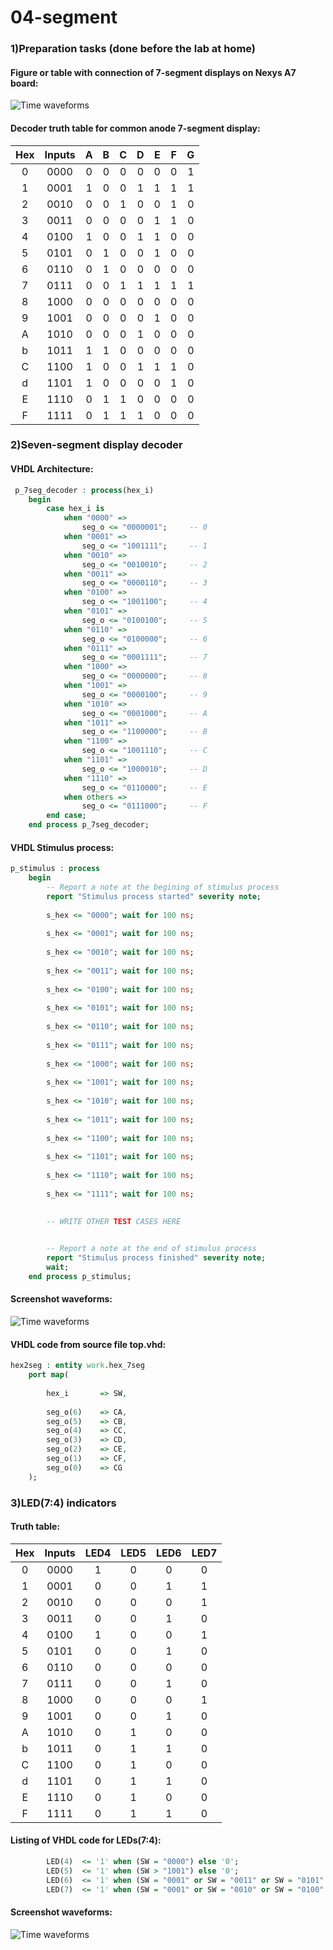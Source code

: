 # 04-segment

### 1)Preparation tasks (done before the lab at home)

#### Figure or table with connection of 7-segment displays on Nexys A7 board:
![Time waveforms](images/funkce.png)

#### Decoder truth table for common anode 7-segment display:

| Hex | Inputs | A | B | C | D | E | F | G |
| :-: | :-: | :-: | :-: | :-: | :-: | :-: | :-: | :-: |
| 0 | 0000 | 0 | 0 | 0 | 0 | 0 | 0 | 1 |
| 1 | 0001 | 1 | 0 | 0 | 1 | 1 | 1 | 1 |
| 2 | 0010 | 0 | 0 | 1 | 0 | 0 | 1 | 0 |
| 3 | 0011 | 0 | 0 | 0 | 0 | 1 | 1 | 0 |
| 4 | 0100 | 1 | 0 | 0 | 1 | 1 | 0 | 0 |
| 5 | 0101 | 0 | 1 | 0 | 0 | 1 | 0 | 0 |
| 6 | 0110 | 0 | 1 | 0 | 0 | 0 | 0 | 0 |
| 7 | 0111 | 0 | 0 | 1 | 1 | 1 | 1 | 1 |
| 8 | 1000 | 0 | 0 | 0 | 0 | 0 | 0 | 0 |
| 9 | 1001 | 0 | 0 | 0 | 0 | 1 | 0 | 0 |
| A | 1010 | 0 | 0 | 0 | 1 | 0 | 0 | 0 |
| b | 1011 | 1 | 1 | 0 | 0 | 0 | 0 | 0 |
| C | 1100 | 1 | 0 | 0 | 1 | 1 | 1 | 0 |
| d | 1101 | 1 | 0 | 0 | 0 | 0 | 1 | 0 |
| E | 1110 | 0 | 1 | 1 | 0 | 0 | 0 | 0 |
| F | 1111 | 0 | 1 | 1 | 1 | 0 | 0 | 0 |

### 2)Seven-segment display decoder

#### VHDL Architecture:
```vhdl
 p_7seg_decoder : process(hex_i)
    begin
        case hex_i is
            when "0000" =>
                seg_o <= "0000001";     -- 0
            when "0001" =>
                seg_o <= "1001111";     -- 1
            when "0010" =>
                seg_o <= "0010010";     -- 2
            when "0011" =>
                seg_o <= "0000110";     -- 3
            when "0100" =>
                seg_o <= "1001100";     -- 4
            when "0101" =>
                seg_o <= "0100100";     -- 5
            when "0110" =>
                seg_o <= "0100000";     -- 6
            when "0111" =>
                seg_o <= "0001111";     -- 7
            when "1000" =>
                seg_o <= "0000000";     -- 8
            when "1001" =>
                seg_o <= "0000100";     -- 9
            when "1010" =>
                seg_o <= "0001000";     -- A 
            when "1011" =>
                seg_o <= "1100000";     -- B 
            when "1100" =>
                seg_o <= "1001110";     -- C 
            when "1101" =>
                seg_o <= "1000010";     -- D 
            when "1110" =>
                seg_o <= "0110000";     -- E 
            when others =>
                seg_o <= "0111000";     -- F 
        end case;
    end process p_7seg_decoder;
```

#### VHDL Stimulus process:
```vhdl
p_stimulus : process
    begin
        -- Report a note at the begining of stimulus process
        report "Stimulus process started" severity note;
       
        s_hex <= "0000"; wait for 100 ns; 
        
        s_hex <= "0001"; wait for 100 ns; 
        
        s_hex <= "0010"; wait for 100 ns;  
        
        s_hex <= "0011"; wait for 100 ns;
        
        s_hex <= "0100"; wait for 100 ns;  
        
        s_hex <= "0101"; wait for 100 ns;  
        
        s_hex <= "0110"; wait for 100 ns;  
        
        s_hex <= "0111"; wait for 100 ns;  
        
        s_hex <= "1000"; wait for 100 ns;  
        
        s_hex <= "1001"; wait for 100 ns;
        
        s_hex <= "1010"; wait for 100 ns;  
        
        s_hex <= "1011"; wait for 100 ns;  
        
        s_hex <= "1100"; wait for 100 ns;  
        
        s_hex <= "1101"; wait for 100 ns; 
        
        s_hex <= "1110"; wait for 100 ns;
         
        s_hex <= "1111"; wait for 100 ns; 
                
                    
        -- WRITE OTHER TEST CASES HERE


        -- Report a note at the end of stimulus process
        report "Stimulus process finished" severity note;
        wait;
    end process p_stimulus;
```

#### Screenshot waveforms:
![Time waveforms](images/prubehy.png)

#### VHDL code from source file top.vhd:
```vhdl
hex2seg : entity work.hex_7seg
    port map(
    
        hex_i       => SW,
    
        seg_o(6)    => CA,
        seg_o(5)    => CB,
        seg_o(4)    => CC,
        seg_o(3)    => CD,
        seg_o(2)    => CE,
        seg_o(1)    => CF,
        seg_o(0)    => CG       
    );
```

### 3)LED(7:4) indicators

#### Truth table:
| Hex | Inputs | LED4 | LED5 | LED6 | LED7 |
| :-: | :-: | :-: | :-: | :-: | :-: |
| 0 | 0000 | 1 | 0 | 0 | 0 | 
| 1 | 0001 | 0 | 0 | 1 | 1 | 
| 2 | 0010 | 0 | 0 | 0 | 1 |
| 3 | 0011 | 0 | 0 | 1 | 0 | 
| 4 | 0100 | 1 | 0 | 0 | 1 | 
| 5 | 0101 | 0 | 0 | 1 | 0 | 
| 6 | 0110 | 0 | 0 | 0 | 0 | 
| 7 | 0111 | 0 | 0 | 1 | 0 | 
| 8 | 1000 | 0 | 0 | 0 | 1 | 
| 9 | 1001 | 0 | 0 | 1 | 0 | 
| A | 1010 | 0 | 1 | 0 | 0 | 
| b | 1011 | 0 | 1 | 1 | 0 | 
| C | 1100 | 0 | 1 | 0 | 0 | 
| d | 1101 | 0 | 1 | 1 | 0 | 
| E | 1110 | 0 | 1 | 0 | 0 |
| F | 1111 | 0 | 1 | 1 | 0 |


#### Listing of VHDL code for LEDs(7:4):
```vhdl
        LED(4)  <= '1' when (SW = "0000") else '0';
        LED(5)  <= '1' when (SW > "1001") else '0';
        LED(6)  <= '1' when (SW = "0001" or SW = "0011" or SW = "0101" or SW = "0111" or SW = "1001" or SW = "1011" or SW = "1101" or SW = "1111") else '0';
        LED(7)  <= '1' when (SW = "0001" or SW = "0010" or SW = "0100" or SW = "1000") else '0';
```

#### Screenshot waveforms:
![Time waveforms](images/led.png)